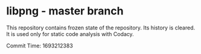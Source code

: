 # libpng - master branch

This repository contains frozen state of the repository.
Its history is cleared. It is used only for static code
analysis with Codacy.

Commit Time: 1693212383